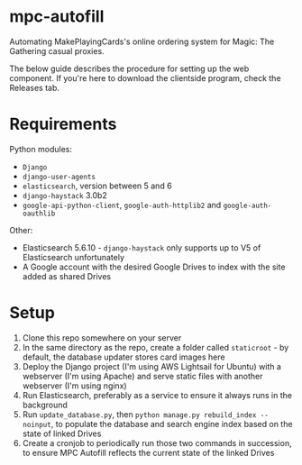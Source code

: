 # mpc-autofill
Automating MakePlayingCards's online ordering system for Magic: The Gathering casual proxies.

The below guide describes the procedure for setting up the web component. If you're here to download the clientside program, check the Releases tab.

# Requirements
Python modules:
* `Django`
* `django-user-agents`
* `elasticsearch`, version between 5 and 6
* `django-haystack` 3.0b2
* `google-api-python-client`, `google-auth-httplib2` and `google-auth-oauthlib`

Other:
* Elasticsearch 5.6.10 - `django-haystack` only supports up to V5 of Elasticsearch unfortunately
* A Google account with the desired Google Drives to index with the site added as shared Drives

# Setup
1. Clone this repo somewhere on your server
2. In the same directory as the repo, create a folder called `staticroot` - by default, the database updater stores card images here
3. Deploy the Django project (I'm using AWS Lightsail for Ubuntu) with a webserver (I'm using Apache) and serve static files with another webserver (I'm using nginx)
4. Run Elasticsearch, preferably as a service to ensure it always runs in the background
5. Run `update_database.py`, then `python manage.py rebuild_index --noinput`, to populate the database and search engine index based on the state of linked Drives
6. Create a cronjob to periodically run those two commands in succession, to ensure MPC Autofill reflects the current state of the linked Drives
